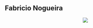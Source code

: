 ## Fabricio Nogueira

<div align="center">
	<a target="_blank" href="https://fabricionogueira.me/">
		<img src="https://res.cloudinary.com/nogsantos/image/upload/v1597239140/Site/Image_Pasted_at_2020-8-12_10-29.png?sanitize=true">
	</a>
</div>